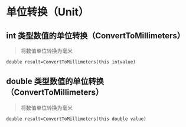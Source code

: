 # 单位转换（Unit）

## int 类型数值的单位转换（ConvertToMillimeters）

> 将数值单位转换为毫米

`double result=ConvertToMillimeters(this intvalue)`

## double 类型数值的单位转换（ConvertToMillimeters）

> 将数值单位转换为毫米

`double result=ConvertToMillimeters(this double value)`
